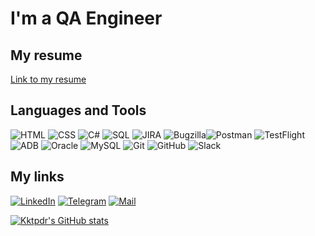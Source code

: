 # I'm a QA Engineer


## My resume

[Link to my resume](https://docs.google.com/document/d/1ZXm_Rub609JJ5u6mX-dDsWK7e6HJPDyY/edit?usp=share_link&ouid=116725339981788237776&rtpof=true&sd=true)


## Languages and Tools

![HTML](https://img.shields.io/badge/HTML5-090909?style=for-the-badge&logo=HTML5) ![CSS](https://img.shields.io/badge/CSS-090909?style=for-the-badge&logo=CSS) ![C#](https://img.shields.io/badge/C%23-090909?style=for-the-badge&logo=C#) ![SQL](https://img.shields.io/badge/SQL-090909?style=for-the-badge&logo=SQL) ![JIRA](https://img.shields.io/badge/JIRA-090909?style=for-the-badge&logo=JIRA) ![Bugzilla](https://img.shields.io/badge/Bugzilla-090909?style=for-the-badge&logo=Bugzilla)![Postman](https://img.shields.io/badge/Postman-090909?style=for-the-badge&logo=Postman) ![TestFlight](https://img.shields.io/badge/TestFlight-090909?style=for-the-badge&logo=TestFlight) ![ADB](https://img.shields.io/badge/ADB-090909?style=for-the-badge&logo=ADB) ![Oracle](https://img.shields.io/badge/Oracle-090909?style=for-the-badge&logo=Oracle) ![MySQL](https://img.shields.io/badge/MySQL-090909?style=for-the-badge&logo=MySQL) ![Git](https://img.shields.io/badge/Git-090909?style=for-the-badge&logo=Git) ![GitHub](https://img.shields.io/badge/GitHub-090909?style=for-the-badge&logo=GitHub)  ![Slack](https://img.shields.io/badge/Slack-090909?style=for-the-badge&logo=Slack) 


## My links

[![LinkedIn](https://img.shields.io/badge/LinkedIn-090909?style=for-the-badge&logo=LinkedIn)](https://www.linkedin.com/in/mikhail-a-0b0b94204/)
[![Telegram](https://img.shields.io/badge/Telegram-090909?style=for-the-badge&logo=Telegram)](https://t.me/mechanizzzm) [![Mail](https://img.shields.io/badge/Message%20ME-090909?style=for-the-badge&logo=protonmail)](mailto:asmykovich.m@protonmail.com?body=Hi%20Mikhail%2C%0D%0A%0D%0A)  

[![Kktpdr's GitHub stats](https://github-readme-stats.vercel.app/api?username=kktpdr&theme=synthwave&show_icons=true)](https://github.com/kktpdr)






<!--
**kktpdr/kktpdr** is a ✨ _special_ ✨ repository because its `README.md` (this file) appears on your GitHub profile.

Here are some ideas to get you started:

- 🔭 I’m currently working on ...
- 🌱 I’m currently learning ...
- 👯 I’m looking to collaborate on ...
- 🤔 I’m looking for help with ...
- 💬 Ask me about ...
- 📫 How to reach me: ...
- 😄 Pronouns: ...
- ⚡ Fun fact: ...
-->

